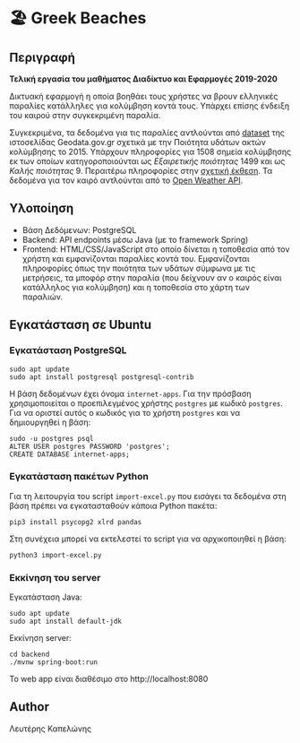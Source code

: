 # 🏖️ Greek Beaches 

## Περιγραφή

**Τελική εργασία του μαθήματος Διαδίκτυο και Εφαρμογές 2019-2020**

Δικτυακή εφαρμογή η οποία βοηθάει τους χρήστες να βρουν ελληνικές παραλίες κατάλληλες για κολύμβηση κοντά τους.
Υπάρχει επίσης ένδειξη του καιρού στην συγκεκριμένη παραλία.

Συγκεκριμένα, τα δεδομένα για τις παραλίες αντλούνται από [dataset](https://geodata.gov.gr/en/dataset/poioteta-udaton-akton-kolumbeses-2015) της ιστοσελίδας Geodata.gov.gr σχετικά με την Ποιότητα υδάτων ακτών κολύμβησης το 2015.
Υπάρχουν πληροφορίες για 1508 σημεία κολύμβησης εκ των οποίων κατηγοροποιούνται ως *Εξαιρετικής ποιότητας* 1499 και ως *Καλής ποιότητας* 9. Περαιτέρω πληροφορίες στην [σχετική έκθεση](http://geodata.gov.gr/dataset/fe02780f-8f02-4ffb-ba08-1f6c8532227c/resource/576b8633-6893-4bd0-bac4-b2889a42a371/download/report2015el.pdf).
Τα δεδομένα για τον καιρό αντλούνται από το [Open Weather API](https://openweathermap.org/api).

## Υλοποίηση

- Βάση Δεδόμενων: PostgreSQL
- Backend: API endpoints μέσω Java (με το framework Spring)
- Frontend: HTML/CSS/JavaScript στο οποίο δίνεται η τοποθεσία από τον χρήστη και εμφανίζονται παραλίες κοντά του. Εμφανίζονται πληροφορίες όπως την ποιότητα των υδάτων σύμφωνα με τις μετρήσεις, τα μποφόρ στην παραλία (που δείχνουν αν ο καιρός είναι κατάλληλος για κολύμβηση) και η τοποθεσία στο χάρτη των παραλιών.

## Εγκατάσταση σε Ubuntu

### Εγκατάσταση PostgreSQL

```
sudo apt update
sudo apt install postgresql postgresql-contrib
```
Η βάση δεδομένων έχει όνομα `internet-apps`.
Για την πρόσβαση χρησιμοποιείται ο προεπιλεγμένος χρήστης `postgres` με κωδικό `postgres`.
Για να οριστεί αυτός ο κωδικός για το χρήστη `postgres` και να δημιουργηθεί η βάση:

```
sudo -u postgres psql
ALTER USER postgres PASSWORD 'postgres';
CREATE DATABASE internet-apps;
```

### Εγκατάσταση πακέτων Python

Για τη λειτουργία του script `import-excel.py` που εισάγει τα δεδομένα στη βάση πρέπει να εγκατασταθούν κάποια Python πακέτα:

```
pip3 install psycopg2 xlrd pandas
```

Στη συνέχεια μπορεί να εκτελεστεί το script για να αρχικοποιηθεί η βάση:

```
python3 import-excel.py
```

### Εκκίνηση του server

Εγκατάσταση Java:

```
sudo apt update
sudo apt install default-jdk

```
Εκκίνηση server:
```
cd backend
./mvnw spring-boot:run
```

Το web app είναι διαθέσιμο στο http://localhost:8080

## Author
Λευτέρης Καπελώνης
